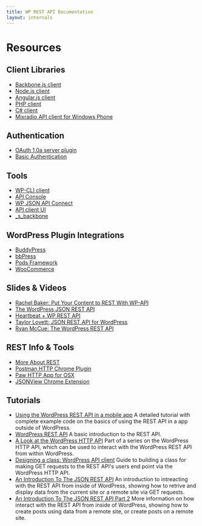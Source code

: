 ```yaml
---
title: WP REST API Documentation
layout: internals
---
```

Resources
=========

Client Libraries
----------------

* [Backbone.js client][]
* [Node.js client][]
* [Angular.js client][]
* [PHP client][]
* [C# client][]
* [Mixradio API client for Windows Phone][]

[Backbone.js client]: https://github.com/WP-API/client-js
[Node.js client]: https://github.com/kadamwhite/wordpress-rest-api
[Angular.js client]: https://github.com/jeffsebring/angular-wp-api
[PHP client]: https://github.com/WP-API/client-php
[C# client]: https://github.com/maxcutler/wp-api-csharp
[Mixradio API client for Windows Phone]: https://github.com/mixradio/wp-api-client

Authentication
--------------

* [OAuth 1.0a server plugin][]
* [Basic Authentication][]

[OAuth 1.0a server plugin]: https://github.com/WP-API/OAuth1
[Basic Authentication]: https://github.com/WP-API/Basic-Auth


Tools
-----

* [WP-CLI client][]
* [API Console][]
* [WP JSON API Connect][]
* [API client UI][]
* [_s_backbone][]

[WP-CLI client]: https://github.com/WP-API/client-cli
[API Console]: https://github.com/WP-API/api-console
[WP JSON API Connect]: https://github.com/WebDevStudios/WP_JSON_API_Connect
[API client UI]: https://github.com/modemlooper/Api-Clients
[_s_backbone]: https://github.com/tlovett1/_s_backbone


WordPress Plugin Integrations
------------------------------
* [BuddyPress][]
* [bbPress][]
* [Pods Framework][]
* [WooCommerce][]

[BuddyPress]: https://github.com/modemlooper/buddypress-json-api
[bbPress]: https://github.com/thenbrent/BB-API
[Pods Framework]: https://github.com/pods-framework/pods-json-api
[WooCommerce]: http://woothemes.github.io/woocommerce/rest-api



Slides & Videos
---------------

* [Rachel Baker: Put Your Content to REST With WP-API][]
* [The WordPress JSON REST API][]
* [Heartbeat + WP REST API][]
* [Taylor Lovett: JSON REST API for WordPress][]
* [Ryan McCue: The WordPress REST API][]

[Rachel Baker: Put Your Content to REST With WP-API]: http://wordpress.tv/2014/07/06/rachel-baker-put-your-content-to-rest-with-wp-api/
[The WordPress JSON REST API]: https://speakerdeck.com/rmccue/wcmke2014
[Heartbeat + WP REST API]: http://www.getsource.net/wp-content/uploads/2014/08/WCNYC-Heartbeat.pdf
[Taylor Lovett: JSON REST API for WordPress]: http://www.slideshare.net/tlovett1/json-rest-api-for-wordpress-39599181
[Ryan McCue: The WordPress REST API]: http://wordpress.tv/2014/11/19/ryan-mccue-the-wordpress-rest-api/


REST Info & Tools
-----------------

* [More About REST][]
* [Postman HTTP Chrome Plugin][]
* [Paw HTTP App for OSX][]
* [JSONView Chrome Extension][]

[More About REST]: http://www.restapitutorial.com/lessons/whatisrest.html
[Postman HTTP Chrome Plugin]: https://www.getpostman.com/
[Paw HTTP App for OSX]: http://luckymarmot.com/paw
[JSONView Chrome Extension]: https://chrome.google.com/webstore/detail/jsonview/chklaanhfefbnpoihckbnefhakgolnmc

Tutorials
---------

* [Using the WordPress REST API in a mobile app][] A detailed tutorial with complete example code on the basics of using the REST API in a app outside of WordPress.
* [WordPress REST API][] A basic introduction to the REST API.
* [A Look at the WordPress HTTP API][] Part of a series on the WordPress HTTP API, which can be used to interact with the WordPress REST API from within WordPress.
* [Designing a class: WordPress API client][] Guide to building a class for making GET requests to the REST API's users end point via the WordPress HTTP API.
* [An Introduction To The JSON REST API][] An introduction to intreacting with the REST API from inside of WordPress, showing how to retrive and display data from the current site or a remote site via GET requests.
* [An Introduction To The JSON REST API Part 2][] More information on how interact with the REST API from inside of  WordPress, showing how to create posts using data from a remote site, or create posts on a remote site.

[Using the WordPress REST API in a mobile app]: http://apppresser.com/using-wordpress-rest-api-mobile-app/
[WordPress REST API]: http://themergency.com/wordpress-rest-api/
[A Look at the WordPress HTTP API]: http://code.tutsplus.com/tutorials/a-look-at-the-wordpress-http-api-a-review--wp-32531
[Designing a class: WordPress API client]: http://carlalexander.ca/designing-class-wordpress-api-client
[An Introduction To The JSON REST API]: http://torquemag.io/introduction-wordpress-new-universal-connector-json-rest-api/
[An Introduction To The JSON REST API Part 2]: http://torquemag.io/introduction-wordpress-rest-api-part-2/
